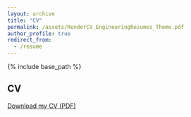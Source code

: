 ```yaml
---
layout: archive
title: "CV"
permalink: /assets/RenderCV_EngineeringResumes_Theme.pdf
author_profile: true
redirect_from:
  - /resume
---
```


{% include base_path %}

## CV
[Download my CV (PDF)](/assets/RenderCV_EngineeringResumes_Theme.pdf)
